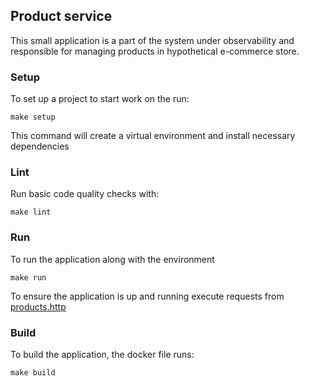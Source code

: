 ## Product service
This small application is a part of the system under observability and responsible for managing products in 
hypothetical e-commerce store.


### Setup
To set up a project to start work on the run:
```shell
make setup
```
This command will create a virtual environment and install necessary dependencies

### Lint 
Run basic code quality checks with:
```shell
make lint
```

### Run
To run the application along with the environment 
```shell
make run
```
To ensure the application is up and running execute requests from [products.http](products.http)

### Build
To build the application, the docker file runs:
```shell
make build
```
